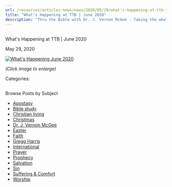 ```yaml
---
url: /resources/articles-news/news/2020/05/29/what's-happening-at-ttb-june-2020
title: "What's Happening at TTB | June 2020"
description: "Thru the Bible with Dr. J. Vernon McGee - Taking the whole Word to the whole world"
---
```







## 
 What's Happening at TTB | June 2020


May 29, 2020
![]()




[![What's Happening June 2020](/images/default-source/Features-and-News/what's-happening-june-2020.jpg?sfvrsn=79c71e16_0&MaxWidth=500&MaxHeight=&ScaleUp=false&Quality=High&Method=ResizeFitToAreaArguments&Signature=8203EAA5F26A80F4118D6051EDE23CED225CAA97 "What's Happening June 2020")](/images/default-source/Features-and-News/what's-happening-june-2020.jpg?sfvrsn=79c71e16_0)  

*(Click image to enlarge)*

Categories: 









## 
 Browse Posts by Subject


* [Apostasy](/resources/articles-news/-in-tags/tags/Apostasy)
* [Bible study](/resources/articles-news/-in-tags/tags/Bible-study)
* [Christian living](/resources/articles-news/-in-tags/tags/Christian-living)
* [Christmas](/resources/articles-news/-in-tags/tags/Christmas)
* [Dr. J. Vernon McGee](/resources/articles-news/-in-tags/tags/Dr-J-Vernon-McGee)
* [Easter](/resources/articles-news/-in-tags/tags/easter)
* [Faith](/resources/articles-news/-in-tags/tags/Faith)
* [Gregg Harris](/resources/articles-news/-in-tags/tags/Gregg-Harris)
* [International](/resources/articles-news/-in-tags/tags/International)
* [Prayer](/resources/articles-news/-in-tags/tags/prayer)
* [Prophecy](/resources/articles-news/-in-tags/tags/Prophecy)
* [Salvation](/resources/articles-news/-in-tags/tags/Salvation)
* [Sin](/resources/articles-news/-in-tags/tags/sin)
* [Suffering & Comfort](/resources/articles-news/-in-tags/tags/Suffering-Comfort)
* [Worship](/resources/articles-news/-in-tags/tags/worship)






